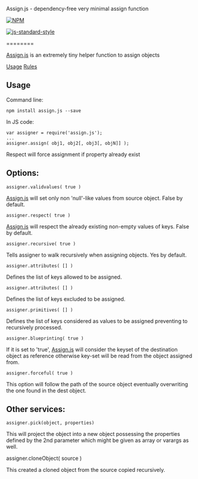 Assign.js - dependency-free very minimal assign function

[![NPM](https://nodei.co/npm/assign.js.png)](https://nodei.co/npm/assign.js/)

[![js-standard-style](https://cdn.rawgit.com/feross/standard/master/badge.svg)](https://github.com/feross/standard)

========

[Assign.js](https://github.com/imrefazekas/assign.js) is an extremely tiny helper function to assign objects

[Usage](#usage)
[Rules](#rules)


## Usage

Command line:

	npm install assign.js --save

In JS code:

	var assigner = require('assign.js');
	...
	assigner.assign( obj1, obj2[, obj3[, objN]] );

Respect will force assignment if property already exist


## Options:

	assigner.validvalues( true )

[Assign.js](https://github.com/imrefazekas/assign.js) will set only non 'null'-like values from source object. False by default.

	assigner.respect( true )

[Assign.js](https://github.com/imrefazekas/assign.js) will respect the already existing non-empty values of keys. False by default.

	assigner.recursive( true )

Tells assigner to walk recursively when assigning objects. Yes by default.

	assigner.attributes( [] )

Defines the list of keys allowed to be assigned.

	assigner.attributes( [] )

Defines the list of keys excluded to be assigned.

	assigner.primitives( [] )

Defines the list of keys considered as values to be assigned preventing to recursively processed.

	assigner.blueprinting( true )

If it is set to 'true', [Assign.js](https://github.com/imrefazekas/assign.js) will consider the keyset of the destination object as reference otherwise key-set will be read from the object assigned from.

	assigner.forceful( true )

This option will follow the path of the source object eventually overwriting the one found in the dest object.


## Other services:

	assigner.pick(object, properties)

This will project the object into a new object possessing the properties defined by the 2nd parameter which might be given as array or varargs as well.

assigner.cloneObject( source )

This created a cloned object from the source copied recursively.
